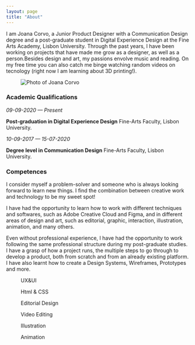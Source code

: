 ```yaml
---
layout: page
title: "About"
---
```


<section>
<p>I am Joana Corvo, a Junior Product Designer with a Communication Design degree and a post-graduate student in Digital Experience Design at the Fine Arts Academy, Lisbon University. Through the past years, I have been working on projects that have made me grow as a designer, as well as a person.Besides design and art, my passions envolve music and reading. On my free time you can also catch me binge watching random videos on tecnology (right now I am learning about 3D printing!).</p>

<figure>
<img alt="Photo of Joana Corvo">
</figure>
</section>

<section>
<h3>Academic Qualifications</h3>
<article>
<p><em>09-09-2020 — Present</em></p>
<p><strong>Post-graduation in Digital Experience Design</strong>
Fine-Arts Faculty, Lisbon University.</p>
</article>
<article>
<p><em>10-09-2017 — 15-07-2020</em></p>
<p><strong>Degree level in Communication Design</strong>
Fine-Arts Faculty, Lisbon University.</p>
</article>
</section>

<section>
<h3>Competences</h3>
<p>I consider myself a problem-solver and someone who is always looking forward to learn new things. I find the combination between creative work and technology to be my sweet spot!</p>

<p>I have had the opportunity to learn how to work with different techniques and softwares, such as Adobe Creative Cloud and Figma, and in different areas of design and art, such as editorial, graphic, interaction, illustration, animation, and many others.</p>

<p>Even without professional experience, I have had the opportunity to work following the same professional structure during my post-graduate studies. I have a grasp of how a project runs, the multiple steps to go through to develop a product, both from scratch and from an already existing platform. I have also learnt how to create a Design Systems, Wireframes, Prototypes and more.</p>

<div>
<figure>
<img>
<figcaption>UX&amp;UI</figcaption>
</figure>
<figure>
<img>
<figcaption>Html &amp; CSS</figcaption>
</figure>
<figure>
<img>
<figcaption>Editorial Design</figcaption>
</figure>
<figure>
<img>
<figcaption>Video Editing</figcaption>
</figure>
<figure>
<img>
<figcaption>Illustration</figcaption>
</figure>
<figure>
<img>
<figcaption>Animation</figcaption>
</figure>
</div>

</section>
